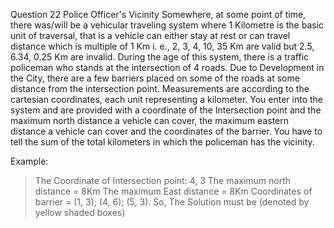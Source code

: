 Question 22
Police Officer's Vicinity
Somewhere, at some point of time, there was/will be a vehicular traveling system where 1 Kilometre is the basic unit of traversal, that is a vehicle can either stay at rest or can travel distance which is multiple of 1 Km i. e., 2, 3, 4, 10, 35 Km are valid but 2.5, 6.34, 0.25 Km are invalid.
During the age of this system, there is a traffic policeman who stands at the intersection of 4 roads. Due to Development in the City, there are a few barriers placed on some of the roads at some distance from the intersection point.
Measurements are according to the cartesian coordinates, each unit representing a kilometer. You enter into the system and are provided with a coordinate of the Intersection point and the maximum north distance a vehicle can cover, the maximum eastern distance a vehicle can cover and the coordinates of the barrier.
You have to tell the sum of the total kilometers in which the policeman has the vicinity.

Example:
> The Coordinate of Intersection point: 4, 3
> The maximum north distance = 8Km
> The maximum East distance = 8Km
Coordinates of barrier = (1, 3); (4, 6); (5, 3).
So,
The Solution must be (denoted by yellow shaded boxes)
